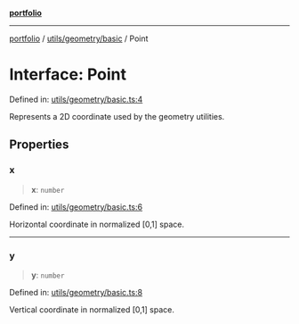 [**portfolio**](../../../../README.md)

***

[portfolio](../../../../modules.md) / [utils/geometry/basic](../README.md) / Point

# Interface: Point

Defined in: [utils/geometry/basic.ts:4](https://github.com/tnorlund/Portfolio/blob/e2e65d921c784326e38f27c05f54d29ef6858c01/portfolio/utils/geometry/basic.ts#L4)

Represents a 2D coordinate used by the geometry utilities.

## Properties

### x

> **x**: `number`

Defined in: [utils/geometry/basic.ts:6](https://github.com/tnorlund/Portfolio/blob/e2e65d921c784326e38f27c05f54d29ef6858c01/portfolio/utils/geometry/basic.ts#L6)

Horizontal coordinate in normalized [0,1] space.

***

### y

> **y**: `number`

Defined in: [utils/geometry/basic.ts:8](https://github.com/tnorlund/Portfolio/blob/e2e65d921c784326e38f27c05f54d29ef6858c01/portfolio/utils/geometry/basic.ts#L8)

Vertical coordinate in normalized [0,1] space.
